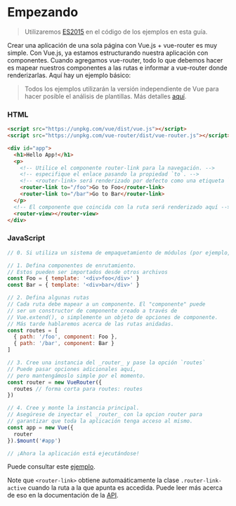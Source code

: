 # Empezando

> Utilizaremos [ES2015](https://github.com/lukehoban/es6features) en el código de los ejemplos en esta guía.

Crear una aplicación de una sola página con Vue.js + vue-router es muy simple. Con Vue.js, ya estamos estructurando nuestra aplicación con componentes. Cuando agregamos vue-router, todo lo que debemos hacer es mapear nuestros componentes a las rutas e informar a vue-router donde renderizarlas. Aquí hay un ejemplo básico:

> Todos los ejemplos utilizarán la versión independiente de Vue para hacer posible el análisis de plantillas. Más detalles [aquí](http://vuejs.org/guide/installation.html#Standalone-vs-Runtime-only-Build).

### HTML

``` html
<script src="https://unpkg.com/vue/dist/vue.js"></script>
<script src="https://unpkg.com/vue-router/dist/vue-router.js"></script>

<div id="app">
  <h1>Hello App!</h1>
  <p>
    <!-- Utilice el componente router-link para la navegación. -->
    <!-- especifique el enlace pasando la propiedad `to`. -->
    <!-- <router-link> será renderizado por defecto como una etiqueta `<a>` -->
    <router-link to="/foo">Go to Foo</router-link>
    <router-link to="/bar">Go to Bar</router-link>
  </p>
  <!-- El componente que coincida con la ruta será renderizado aquí -->
  <router-view></router-view>
</div>
```

### JavaScript

``` js
// 0. Si utiliza un sistema de empaquetamiento de módulos (por ejemplo, a través de vue-cli), importe Vue y VueRoutery luego ejecute Vue.use(VueRouter).

// 1. Defina componentes de enrutamiento.
// Estos pueden ser importados desde otros archivos
const Foo = { template: '<div>foo</div>' }
const Bar = { template: '<div>bar</div>' }

// 2. Defina algunas rutas
// Cada ruta debe mapear a un componente. El "componente" puede
// ser un constructor de componente creado a través de
// Vue.extend(), o simplemente un objeto de opciones de componente.
// Más tarde hablaremos acerca de las rutas anidadas.
const routes = [
  { path: '/foo', component: Foo },
  { path: '/bar', component: Bar }
]

// 3. Cree una instancia del _router_ y pase la opción `routes`
// Puede pasar opciones adicionales aquí,
// pero mantengámoslo simple por el momento.
const router = new VueRouter({
  routes // forma corta para routes: routes
})

// 4. Cree y monte la instancia principal.
// Asegúrese de inyectar el _router_ con la opcion router para
// garantizar que toda la aplicación tenga acceso al mismo.
const app = new Vue({
  router
}).$mount('#app')

// ¡Ahora la aplicación está ejecutándose!
```

Puede consultar este [ejemplo](http://jsfiddle.net/yyx990803/xgrjzsup/).

Note que `<router-link>` obtiene automaáticamente la clase `.router-link-active` cuando la ruta a la que apunta es accedida. Puede leer más acerca de eso en la documentación de la [API](../api/router-link.md).
